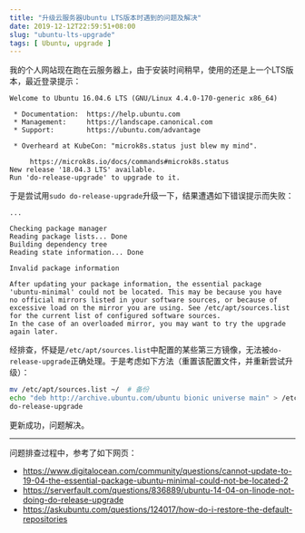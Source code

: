 ```yaml
---
title: "升级云服务器Ubuntu LTS版本时遇到的问题及解决"
date: 2019-12-12T22:59:51+08:00
slug: "ubuntu-lts-upgrade"
tags: [ Ubuntu, upgrade ]
---
```


我的个人网站现在跑在云服务器上，由于安装时间稍早，使用的还是上一个LTS版本，最近登录提示：

```
Welcome to Ubuntu 16.04.6 LTS (GNU/Linux 4.4.0-170-generic x86_64)

 * Documentation:  https://help.ubuntu.com
 * Management:     https://landscape.canonical.com
 * Support:        https://ubuntu.com/advantage

 * Overheard at KubeCon: "microk8s.status just blew my mind".

     https://microk8s.io/docs/commands#microk8s.status
New release '18.04.3 LTS' available.
Run 'do-release-upgrade' to upgrade to it.
```

于是尝试用`sudo do-release-upgrade`升级一下，结果遭遇如下错误提示而失败：

```
...

Checking package manager
Reading package lists... Done
Building dependency tree
Reading state information... Done

Invalid package information

After updating your package information, the essential package
'ubuntu-minimal' could not be located. This may be because you have
no official mirrors listed in your software sources, or because of
excessive load on the mirror you are using. See /etc/apt/sources.list
for the current list of configured software sources.
In the case of an overloaded mirror, you may want to try the upgrade
again later.
```

经排查，怀疑是`/etc/apt/sources.list`中配置的某些第三方镜像，无法被`do-release-upgrade`正确处理。于是考虑如下方法（重置该配置文件，并重新尝试升级）：

```sh
mv /etc/apt/sources.list ~/  # 备份
echo "deb http://archive.ubuntu.com/ubuntu bionic universe main" > /etc/apt/sources.list  # 只保留一个主源
do-release-upgrade
```

更新成功，问题解决。

---

问题排查过程中，参考了如下网页：

* <https://www.digitalocean.com/community/questions/cannot-update-to-19-04-the-essential-package-ubuntu-minimal-could-not-be-located-2>
* <https://serverfault.com/questions/836889/ubuntu-14-04-on-linode-not-doing-do-release-upgrade>
* <https://askubuntu.com/questions/124017/how-do-i-restore-the-default-repositories>
